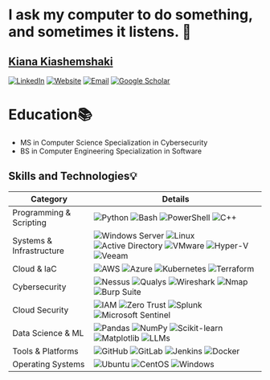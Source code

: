 # I ask my computer to do something, and sometimes it listens. 🤖
## [Kiana Kiashemshaki ](https://kianakiashemshaki.github.io/)

[![LinkedIn](https://img.shields.io/badge/LinkedIn-0077B5?style=for-the-badge&logo=linkedin&logoColor=white)](https://www.linkedin.com/in/kianakiashemshaki/)
[![Website](https://img.shields.io/badge/Website-4285F4?style=for-the-badge&logo=googlechrome&logoColor=white)](https://kianakiashemshaki.github.io)
[![Email](https://img.shields.io/badge/Email-kkiana@bgsu.edu-0078D4?style=for-the-badge&logo=microsoft-outlook&logoColor=white)](mailto:kkiana@bgsu.edu)
[![Google Scholar](https://img.shields.io/badge/Google_Scholar-4285F4?style=for-the-badge&logo=google&logoColor=white)](https://scholar.google.com/citations?user=3JCivJ0AAAAJ&hl=en)

# Education📚
- MS in Computer Science Specialization in Cybersecurity
- BS in Computer Engineering Specialization in Software 

## Skills and Technologies💡

| Category              | Details                                                                                                                                                                                                                                                                                      |
|-----------------------|----------------------------------------------------------------------------------------------------------------------------------------------------------------------------------------------------------------------------------------------------------------------------------------------|
| Programming & Scripting | ![Python](https://img.shields.io/badge/Python-3776AB?style=for-the-badge&logo=python&logoColor=white) ![Bash](https://img.shields.io/badge/Bash-4EAA25?style=for-the-badge&logo=gnubash&logoColor=white) ![PowerShell](https://img.shields.io/badge/PowerShell-5391FE?style=for-the-badge&logo=powershell&logoColor=white) ![C++](https://img.shields.io/badge/C++-00599C?style=for-the-badge&logo=cplusplus&logoColor=white) |
| Systems & Infrastructure | ![Windows Server](https://img.shields.io/badge/Windows_Server-0078D6?style=for-the-badge&logo=windows&logoColor=white) ![Linux](https://img.shields.io/badge/Linux-FCC624?style=for-the-badge&logo=linux&logoColor=black) ![Active Directory](https://img.shields.io/badge/Active_Directory-0089D6?style=for-the-badge&logo=microsoft&logoColor=white) ![VMware](https://img.shields.io/badge/VMware-607078?style=for-the-badge&logo=vmware&logoColor=white) ![Hyper-V](https://img.shields.io/badge/HyperV-0067B8?style=for-the-badge&logo=windows&logoColor=white) ![Veeam](https://img.shields.io/badge/Veeam-00B336?style=for-the-badge&logo=veeam&logoColor=white) |
| Cloud & IaC           | ![AWS](https://img.shields.io/badge/AWS-232F3E?style=for-the-badge&logo=amazon-aws&logoColor=white) ![Azure](https://img.shields.io/badge/Azure-0078D4?style=for-the-badge&logo=microsoftazure&logoColor=white) ![Kubernetes](https://img.shields.io/badge/Kubernetes-326CE5?style=for-the-badge&logo=kubernetes&logoColor=white) ![Terraform](https://img.shields.io/badge/Terraform-844FBA?style=for-the-badge&logo=terraform&logoColor=white) |
| Cybersecurity         | ![Nessus](https://img.shields.io/badge/Nessus-009639?style=for-the-badge&logo=tenable&logoColor=white) ![Qualys](https://img.shields.io/badge/Qualys-ED1C24?style=for-the-badge&logo=qualys&logoColor=white) ![Wireshark](https://img.shields.io/badge/Wireshark-1679A7?style=for-the-badge&logo=wireshark&logoColor=white) ![Nmap](https://img.shields.io/badge/Nmap-2C2D72?style=for-the-badge&logo=nmap&logoColor=white) ![Burp Suite](https://img.shields.io/badge/Burp_Suite-FF6633?style=for-the-badge&logo=burpsuite&logoColor=white) |
| Cloud Security        | ![IAM](https://img.shields.io/badge/IAM-FF6F00?style=for-the-badge&logo=amazonaws&logoColor=white) ![Zero Trust](https://img.shields.io/badge/Zero_Trust-4285F4?style=for-the-badge&logo=google&logoColor=white) ![Splunk](https://img.shields.io/badge/Splunk-000000?style=for-the-badge&logo=splunk&logoColor=white) ![Microsoft Sentinel](https://img.shields.io/badge/Microsoft_Sentinel-0078D4?style=for-the-badge&logo=microsoft&logoColor=white) |
| Data Science & ML     | ![Pandas](https://img.shields.io/badge/Pandas-150458?style=for-the-badge&logo=pandas&logoColor=white) ![NumPy](https://img.shields.io/badge/NumPy-013243?style=for-the-badge&logo=numpy&logoColor=white) ![Scikit-learn](https://img.shields.io/badge/Scikit--Learn-F7931E?style=for-the-badge&logo=scikitlearn&logoColor=white) ![Matplotlib](https://img.shields.io/badge/Matplotlib-3776AB?style=for-the-badge&logo=python&logoColor=white) ![LLMs](https://img.shields.io/badge/LLMs-FF6F00?style=for-the-badge&logo=openai&logoColor=white) |
| Tools & Platforms     | ![GitHub](https://img.shields.io/badge/GitHub-181717?style=for-the-badge&logo=github&logoColor=white) ![GitLab](https://img.shields.io/badge/GitLab-FCA121?style=for-the-badge&logo=gitlab&logoColor=white) ![Jenkins](https://img.shields.io/badge/Jenkins-D24939?style=for-the-badge&logo=jenkins&logoColor=white) ![Docker](https://img.shields.io/badge/Docker-2496ED?style=for-the-badge&logo=docker&logoColor=white) |
| Operating Systems     | ![Ubuntu](https://img.shields.io/badge/Ubuntu-E95420?style=for-the-badge&logo=ubuntu&logoColor=white) ![CentOS](https://img.shields.io/badge/CentOS-262577?style=for-the-badge&logo=centos&logoColor=white) ![Windows](https://img.shields.io/badge/Windows-0078D6?style=for-the-badge&logo=windows&logoColor=white) |


